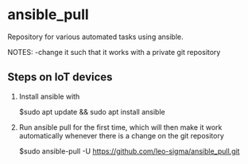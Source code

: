 # ansible_pull

Repository for various automated tasks using ansible.

NOTES:
-change it such that it works with a private git repository

## Steps on IoT devices

1. Install ansible with

    $sudo apt update && sudo apt install ansible

2. Run ansible pull for the first time, which will then make it work automatically whenever there is a change on the git repository

    $sudo ansible-pull -U <https://github.com/leo-sigma/ansible_pull.git>
